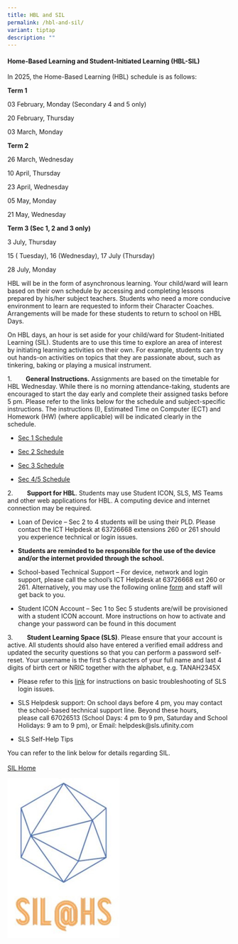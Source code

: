 ```yaml
---
title: HBL and SIL
permalink: /hbl-and-sil/
variant: tiptap
description: ""
---
```

<h4>Home-Based Learning and Student-Initiated Learning (HBL-SIL)</h4>
<p>In 2025, the Home-Based Learning (HBL) schedule is as follows:</p>
<p><strong>Term 1</strong>
</p>
<p>03 February, Monday (Secondary 4 and 5 only)</p>
<p>20 February, Thursday</p>
<p>03 March, Monday</p>
<p><strong>Term 2</strong>
</p>
<p>26 March, Wednesday</p>
<p>10 April, Thursday</p>
<p>23 April, Wednesday</p>
<p>05 May, Monday</p>
<p>21 May, Wednesday</p>
<p><strong>Term 3 (Sec 1, 2 and 3 only)</strong>
</p>
<p>3 July, Thursday</p>
<p>15 ( Tuesday), 16 (Wednesday), 17 July (Thursday)</p>
<p>28 July, Monday</p>
<p>HBL will be in the form of asynchronous learning. Your child/ward will
learn based on their own schedule by accessing and completing lessons prepared
by his/her subject teachers. Students who need a more conducive environment
to learn are requested to inform their Character Coaches. Arrangements
will be made for these students to return to school on HBL Days.</p>
<p>On HBL days, an hour is set aside for your child/ward for Student-Initiated
Learning (SIL). Students are to use this time to explore an area of interest
by&nbsp;initiating learning activities on their own. For example, students
can try out hands-on activities on topics that they are passionate about,
such as tinkering, baking or playing a musical instrument.</p>
<p>1.&nbsp;&nbsp; &nbsp;&nbsp; &nbsp;&nbsp;<strong>General Instructions.</strong>&nbsp;Assignments
are based on the timetable for HBL Wednesday. While there is no morning
attendance-taking, students are encouraged to start the day early and complete
their assigned tasks before 5 pm. Please refer to the links below for the
schedule and subject-specific instructions.&nbsp;The instructions (I),
Estimated Time on Computer (ECT) and Homework (HW) (where applicable) will
be indicated clearly in the schedule.</p>
<ul data-tight="true" class="tight">
<li>
<p><a href="https://docs.google.com/spreadsheets/d/1owOqfTHko2ptYT4qRBqV274VLTxae0Wi6bfkyHpGod0" rel="noopener noreferrer nofollow" target="_blank">Sec 1 Schedule</a>
</p>
</li>
<li>
<p><a href="https://docs.google.com/spreadsheets/d/1XRY60ZEYWlDAUrJMR2hebJu7ZzIw_O87Pk2ar00R5-A" rel="noopener noreferrer nofollow" target="_blank">Sec 2 Schedule</a>
</p>
</li>
<li>
<p><a href="https://docs.google.com/spreadsheets/d/1OUh7ccx5K04b-mSbPJ6qt4zP_MHdxSXLUwPm8oUpNvI" rel="noopener noreferrer nofollow" target="_blank">Sec 3 Schedule</a>
</p>
</li>
<li>
<p><a href="https://docs.google.com/spreadsheets/d/1DHxE6cb9C4luiaf-5vt43CjKoEZhGjbQdDrsUc8kH3I/edit?usp=sharing" rel="noopener noreferrer nofollow" target="_blank">Sec 4/5 Schedule</a>
</p>
</li>
</ul>
<p>2.&nbsp;&nbsp; &nbsp;&nbsp; &nbsp;&nbsp;<strong>Support for HBL</strong>.
Students may use Student ICON, SLS, MS Teams and other web applications
for HBL. A computing device and internet connection may be required.</p>
<ul data-tight="true" class="tight">
<li>
<p>Loan of Device – Sec 2 to 4 students will be using their PLD. Please contact
the ICT Helpdesk at 63726668 extensions 260 or 261 should you experience
technical or login issues.</p>
</li>
<li>
<p><strong>Students are reminded to be responsible for the use of the device and/or the internet provided through the school.</strong>
</p>
</li>
<li>
<p>School-based Technical Support – For device, network and login support,
please call the school’s ICT Helpdesk at 63726668 ext 260 or 261. Alternatively,
you may use the following online&nbsp;<a href="https://form.gov.sg/#!/5e411c92366d6a0011c76b50" rel="noopener noreferrer nofollow" target="_blank">form</a>&nbsp;and
staff will get back to you.</p>
</li>
<li>
<p>Student ICON Account – Sec 1 to Sec 5 students are/will be provisioned
with a student ICON account. More instructions on how to activate and change
your password can be found in this document&nbsp;</p>
</li>
</ul>
<p>3.&nbsp;&nbsp; &nbsp;&nbsp;&nbsp; &nbsp;<strong>Student Learning Space (SLS)</strong>.
Please ensure that your account is active. All students should also have
entered a verified email address and updated the security questions&nbsp;so
that you can perform a password self-reset. Your username is the first
5 characters of your full name and last 4 digits of birth cert or NRIC
together with the alphabet, e.g. TANAH2345X</p>
<ul data-tight="true" class="tight">
<li>
<p>Please refer to this&nbsp;<a href="https://static.learning.moe.edu.sg/sls-user-guide/vle/logintroubleshooting/index.html" rel="noopener noreferrer nofollow" target="_blank">link</a>&nbsp;for
instructions on basic troubleshooting of SLS login issues.</p>
</li>
<li>
<p>SLS Helpdesk support: On school days before 4 pm, you may contact the
school-based technical support line. Beyond these hours, please&nbsp;call
67026513 (School Days: 4 pm to 9 pm, Saturday and School Holidays: 9 am
to 9 pm), or Email:&nbsp;<a rel="noopener noreferrer nofollow" target="_blank">helpdesk@sls.ufinity.com</a>
</p>
</li>
<li>
<p>SLS Self-Help Tips</p>
</li>
</ul>
<p></p>
<p>You can refer to the link below for details regarding SIL.
<br>&nbsp;
<br><a href="https://sites.google.com/view/hssil/home" rel="noopener noreferrer nofollow" target="_blank">SIL Home</a>
</p>
<p></p>
<div class="isomer-image-wrapper">
<img style="width: 50%;" height="auto" width="100%" alt="" src="/images/SIL/SIL.jpg">
</div>
<p></p>
